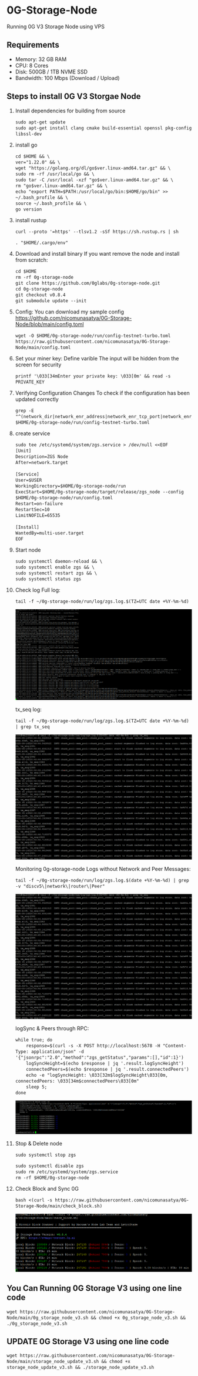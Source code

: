 # 0G-Storage-Node
Running 0G V3 Storage Node using VPS

## Requirements
- Memory: 32 GB RAM
- CPU: 8 Cores
- Disk: 500GB / 1TB NVME SSD
- Bandwidth: 100 Mbps (Download / Upload)

## Steps to install 0G V3 Storgae Node
1. Install dependencies for building from source
    ```
    sudo apt-get update
    sudo apt-get install clang cmake build-essential openssl pkg-config libssl-dev
    ```
2. install go
    ```
    cd $HOME && \
    ver="1.22.0" && \
    wget "https://golang.org/dl/go$ver.linux-amd64.tar.gz" && \
    sudo rm -rf /usr/local/go && \
    sudo tar -C /usr/local -xzf "go$ver.linux-amd64.tar.gz" && \
    rm "go$ver.linux-amd64.tar.gz" && \
    echo "export PATH=$PATH:/usr/local/go/bin:$HOME/go/bin" >> ~/.bash_profile && \
    source ~/.bash_profile && \
    go version
    ```
3. install rustup
    ```
    curl --proto '=https' --tlsv1.2 -sSf https://sh.rustup.rs | sh
    ```
    ```
    . "$HOME/.cargo/env"
    ```
4. Download and install binary
   If you want remove the node and install from scratch:
    ```
    cd $HOME
    rm -rf 0g-storage-node
    git clone https://github.com/0glabs/0g-storage-node.git
    cd 0g-storage-node
    git checkout v0.8.4
    git submodule update --init
    ```
5. Config:
   You can download my sample config
   https://github.com/nicomunasatya/0G-Storage-Node/blob/main/config.toml
    ```
    wget -O $HOME/0g-storage-node/run/config-testnet-turbo.toml https://raw.githubusercontent.com/nicomunasatya/0G-Storage-Node/main/config.toml
    ```
6. Set your miner key:
   Define varible The input will be hidden from the screen for security
    ```
    printf '\033[34mEnter your private key: \033[0m' && read -s PRIVATE_KEY
    ```
7. Verifying Configuration Changes
   To check if the configuration has been updated correctly
    ```
    grep -E "^(network_dir|network_enr_address|network_enr_tcp_port|network_enr_udp_port|network_libp2p_port|network_discovery_port|rpc_listen_address|rpc_enabled|db_dir|log_config_file|log_contract_address|mine_contract_address|reward_contract_address|log_sync_start_block_number|blockchain_rpc_endpoint|auto_sync_enabled|find_peer_timeout)" $HOME/0g-storage-node/run/config-testnet-turbo.toml
    ```
8. create service
    ```
    sudo tee /etc/systemd/system/zgs.service > /dev/null <<EOF
    [Unit]
    Description=ZGS Node
    After=network.target

    [Service]
    User=$USER
    WorkingDirectory=$HOME/0g-storage-node/run
    ExecStart=$HOME/0g-storage-node/target/release/zgs_node --config $HOME/0g-storage-node/run/config.toml
    Restart=on-failure
    RestartSec=10
    LimitNOFILE=65535

    [Install]
    WantedBy=multi-user.target
    EOF
    ```
9. Start node
    ```
    sudo systemctl daemon-reload && \
    sudo systemctl enable zgs && \
    sudo systemctl restart zgs && \
    sudo systemctl status zgs
    ```
10. Check log
    Full log:
    ```
    tail -f ~/0g-storage-node/run/log/zgs.log.$(TZ=UTC date +%Y-%m-%d)
    ```
    ![Full Log](https://raw.githubusercontent.com/nicomunasatya/0G-Storage-Node/main/img/Check%20full%20log.png)
    
    tx_seq log:
    ```
    tail -f ~/0g-storage-node/run/log/zgs.log.$(TZ=UTC date +%Y-%m-%d) | grep tx_seq
    ```
    ![tx_seq log](https://raw.githubusercontent.com/nicomunasatya/0G-Storage-Node/main/img/Tx_seq%20log.png)
    
    Monitoring 0g-storage-node Logs without Network and Peer Messages:
    ```
    tail -f ~/0g-storage-node/run/log/zgs.log.$(date +%Y-%m-%d) | grep -v "discv5\|network\|router\|Peer"
    ```
    ![Monitoring 0g-storage-node Logs without Network and Peer Messages](https://raw.githubusercontent.com/nicomunasatya/0G-Storage-Node/main/img/Tx_seq%20log.png)
    
    logSync & Peers through RPC:
    ```
    while true; do
        response=$(curl -s -X POST http://localhost:5678 -H "Content-Type: application/json" -d '{"jsonrpc":"2.0","method":"zgs_getStatus","params":[],"id":1}')
        logSyncHeight=$(echo $response | jq '.result.logSyncHeight')
        connectedPeers=$(echo $response | jq '.result.connectedPeers')
        echo -e "logSyncHeight: \033[32m$logSyncHeight\033[0m, connectedPeers: \033[34m$connectedPeers\033[0m"
        sleep 5;
    done
    ```
    ![Log Sync & Peers](https://raw.githubusercontent.com/nicomunasatya/0G-Storage-Node/main/img/logSync%20%26%20Peers%20through%20RPC.png)
    
12. Stop & Delete node
    ```
    sudo systemctl stop zgs
    ```
    ```
    sudo systemctl disable zgs
    sudo rm /etc/systemd/system/zgs.service
    rm -rf $HOME/0g-storage-node
    ```
13. Check Block and Sync 0G
    ```
    bash <(curl -s https://raw.githubusercontent.com/nicomunasatya/0G-Storage-Node/main/check_block.sh)
    ```
    ![Check Block and Sync](https://raw.githubusercontent.com/nicomunasatya/0G-Storage-Node/main/img/Check%20Block%20and%20Sync.png)

## You Can Running 0G Storage V3 using one line code
```
wget https://raw.githubusercontent.com/nicomunasatya/0G-Storage-Node/main/0g_storage_node_v3.sh && chmod +x 0g_storage_node_v3.sh && ./0g_storage_node_v3.sh
```
## UPDATE 0G Storage V3 using one line code
```
wget https://raw.githubusercontent.com/nicomunasatya/0G-Storage-Node/main/storage_node_update_v3.sh && chmod +x storage_node_update_v3.sh && ./storage_node_update_v3.sh
```


